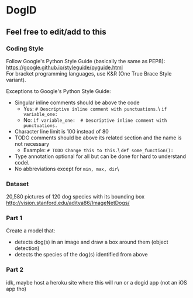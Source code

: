 # DogID

## Feel free to edit/add to this

### Coding Style
Follow Google's Python Style Guide (basically the same as PEP8): https://google.github.io/styleguide/pyguide.html \
For bracket programming languages, use K&R (One True Brace Style variant).

Exceptions to Google's Python Style Guide:
- Singular inline comments should be above the code
  - Yes: `# Descriptive inline comment with punctuations.`\ `if variable_one:`
  - No: `if variable_one:  # Descriptive inline comment with punctuations.`
- Character line limit is 100 instead of 80
- TODO comments should be above its related section and the name is not necessary
  - Example: `# TODO Change this to this.`\ `def some_function():`
- Type annotation optional for all but can be done for hard to understand code\
- No abbreviations except for `min, max, dir`\

### Dataset
20,580 pictures of 120 dog species with its bounding box\
http://vision.stanford.edu/aditya86/ImageNetDogs/

### Part 1
Create a model that:
- detects dog(s) in an image and draw a box around them (object detection)
- detects the species of the dog(s) identified from above

### Part 2
idk, maybe host a heroku site where this will run or a dogid app (not an iOS app tho)
